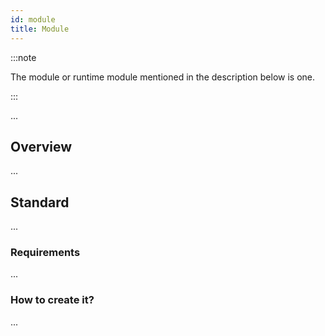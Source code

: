 ```yaml
---
id: module
title: Module
---
```


:::note

The module or runtime module mentioned in the description below is one.

:::

...

## Overview

...

## Standard

...

### Requirements

...

### How to create it?

...

